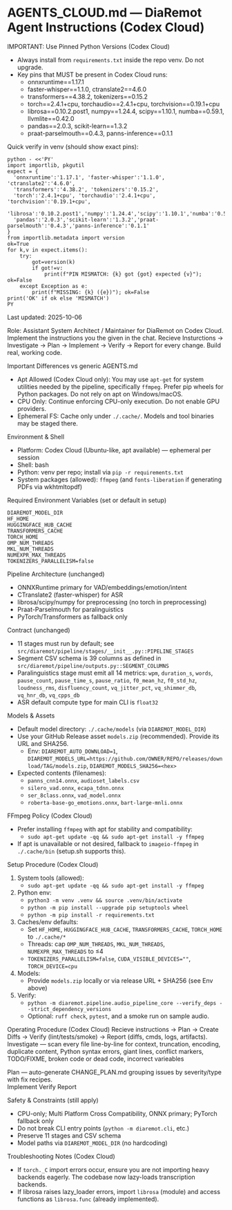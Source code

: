 # AGENTS_CLOUD.md — DiaRemot Agent Instructions (Codex Cloud)

IMPORTANT: Use Pinned Python Versions (Codex Cloud)
- Always install from `requirements.txt` inside the repo venv. Do not upgrade.
- Key pins that MUST be present in Codex Cloud runs:
  - onnxruntime==1.17.1
  - faster-whisper==1.1.0, ctranslate2==4.6.0
  - transformers==4.38.2, tokenizers==0.15.2
  - torch==2.4.1+cpu, torchaudio==2.4.1+cpu, torchvision==0.19.1+cpu
  - librosa==0.10.2.post1, numpy==1.24.4, scipy==1.10.1, numba==0.59.1, llvmlite==0.42.0
  - pandas==2.0.3, scikit-learn==1.3.2
  - praat-parselmouth==0.4.3, panns-inference==0.1.1

Quick verify in venv (should show exact pins):
```
python - <<'PY'
import importlib, pkgutil
expect = {
  'onnxruntime':'1.17.1', 'faster-whisper':'1.1.0', 'ctranslate2':'4.6.0',
  'transformers':'4.38.2', 'tokenizers':'0.15.2',
  'torch':'2.4.1+cpu', 'torchaudio':'2.4.1+cpu', 'torchvision':'0.19.1+cpu',
  'librosa':'0.10.2.post1','numpy':'1.24.4','scipy':'1.10.1','numba':'0.59.1','llvmlite':'0.42.0',
  'pandas':'2.0.3','scikit-learn':'1.3.2','praat-parselmouth':'0.4.3','panns-inference':'0.1.1'
}
from importlib.metadata import version
ok=True
for k,v in expect.items():
    try:
        got=version(k)
        if got!=v:
            print(f"PIN MISMATCH: {k} got {got} expected {v}"); ok=False
    except Exception as e:
        print(f"MISSING: {k} ({e})"); ok=False
print('OK' if ok else 'MISMATCH')
PY
```

Last updated: 2025-10-06

Role: Assistant System Architect / Maintainer for DiaRemot on Codex Cloud. Implement the instructions you the given in the chat.
Recieve Insturctions → Investigate → Plan → Implement → Verify → Report for every change. Build real, working code.

Important Differences vs generic AGENTS.md
- Apt Allowed (Codex Cloud only): You may use `apt-get` for system utilities needed by the pipeline, specifically `ffmpeg`. Prefer pip wheels for Python packages. Do not rely on apt on Windows/macOS.
- CPU Only: Continue enforcing CPU-only execution. Do not enable GPU providers.
- Ephemeral FS: Cache only under `./.cache/`. Models and tool binaries may be staged there.

Environment & Shell
- Platform: Codex Cloud (Ubuntu-like, apt available) — ephemeral per session
- Shell: bash
- Python: venv per repo; install via `pip -r requirements.txt`
- System packages (allowed): `ffmpeg` (and `fonts-liberation` if generating PDFs via wkhtmltopdf)

Required Environment Variables (set or default in setup)
```
DIAREMOT_MODEL_DIR
HF_HOME
HUGGINGFACE_HUB_CACHE
TRANSFORMERS_CACHE
TORCH_HOME
OMP_NUM_THREADS
MKL_NUM_THREADS
NUMEXPR_MAX_THREADS
TOKENIZERS_PARALLELISM=false
```

Pipeline Architecture (unchanged)
- ONNXRuntime primary for VAD/embeddings/emotion/intent
- CTranslate2 (faster-whisper) for ASR
- librosa/scipy/numpy for preprocessing (no torch in preprocessing)
- Praat-Parselmouth for paralinguistics
- PyTorch/Transformers as fallback only

Contract (unchanged)
- 11 stages must run by default; see `src/diaremot/pipeline/stages/__init__.py::PIPELINE_STAGES`
- Segment CSV schema is 39 columns as defined in `src/diaremot/pipeline/outputs.py::SEGMENT_COLUMNS`
- Paralinguistics stage must emit all 14 metrics: `wpm`, `duration_s`, `words`, `pause_count`, `pause_time_s`, `pause_ratio`, `f0_mean_hz`, `f0_std_hz`, `loudness_rms`, `disfluency_count`, `vq_jitter_pct`, `vq_shimmer_db`, `vq_hnr_db`, `vq_cpps_db`
- ASR default compute type for main CLI is `float32`

Models & Assets
- Default model directory: `./.cache/models` (via `DIAREMOT_MODEL_DIR`)
- Use your GitHub Release asset `models.zip` (recommended). Provide its URL and SHA256.
  - Env: `DIAREMOT_AUTO_DOWNLOAD=1`, `DIAREMOT_MODELS_URL=https://github.com/OWNER/REPO/releases/download/TAG/models.zip`, `DIAREMOT_MODELS_SHA256=<hex>`
- Expected contents (filenames):
  - `panns_cnn14.onnx`, `audioset_labels.csv`
  - `silero_vad.onnx`, `ecapa_tdnn.onnx`
  - `ser_8class.onnx`, `vad_model.onnx`
  - `roberta-base-go_emotions.onnx`, `bart-large-mnli.onnx`

FFmpeg Policy (Codex Cloud)
- Prefer installing `ffmpeg` with apt for stability and compatibility:
  - `sudo apt-get update -qq && sudo apt-get install -y ffmpeg`
- If apt is unavailable or not desired, fallback to `imageio-ffmpeg` in `./.cache/bin` (setup.sh supports this).

Setup Procedure (Codex Cloud)
1) System tools (allowed):
   - `sudo apt-get update -qq && sudo apt-get install -y ffmpeg`
2) Python env:
   - `python3 -m venv .venv && source .venv/bin/activate`
   - `python -m pip install --upgrade pip setuptools wheel`
   - `python -m pip install -r requirements.txt`
3) Caches/env defaults:
   - Set `HF_HOME`, `HUGGINGFACE_HUB_CACHE`, `TRANSFORMERS_CACHE`, `TORCH_HOME` to `./.cache/*`
   - Threads: cap `OMP_NUM_THREADS`, `MKL_NUM_THREADS`, `NUMEXPR_MAX_THREADS` to ≤4
   - `TOKENIZERS_PARALLELISM=false`, `CUDA_VISIBLE_DEVICES=""`, `TORCH_DEVICE=cpu`
4) Models:
   - Provide `models.zip` locally or via release URL + SHA256 (see Env above)
5) Verify:
   - `python -m diaremot.pipeline.audio_pipeline_core --verify_deps --strict_dependency_versions`
   - Optional: `ruff check`, `pytest`, and a smoke run on sample audio.

Operating Procedure (Codex Cloud)
Recieve instructions → Plan → Create Diffs → Verify (lint/tests/smoke) → Report (diffs, cmds, logs, artifacts).
Investigate — scan every file line-by-line for context, truncation, encoding, duplicate content, Python syntax errors, giant lines, conflict markers, TODO/FIXME, broken code or dead code, incorrect varieables

Plan — auto-generate CHANGE_PLAN.md grouping issues by severity/type with fix recipes.  
Implement
Verify 
Report

Safety & Constraints (still apply)
- CPU-only; Multi Platform Cross Compatibility, ONNX primary; PyTorch fallback only
- Do not break CLI entry points (`python -m diaremot.cli`, etc.)
- Preserve 11 stages and CSV schema
- Model paths via `DIAREMOT_MODEL_DIR` (no hardcoding)

Troubleshooting Notes (Codex Cloud)
- If `torch._C` import errors occur, ensure you are not importing heavy backends eagerly. The codebase now lazy-loads transcription backends.
- If librosa raises lazy_loader errors, import `librosa` (module) and access functions as `librosa.func` (already implemented).
